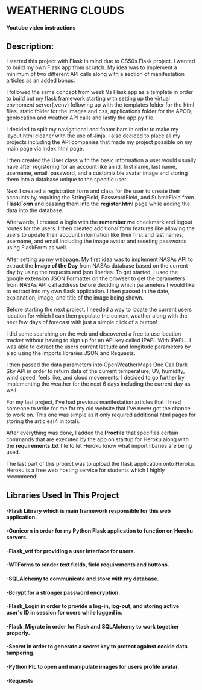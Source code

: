 # WEATHERING CLOUDS

####  Youtube video instructions

## Description: 

I started this project with Flask in mind due to CS50s Flask project. I wanted to build my own Flask app from scratch. My idea was to implement a minimum of two different API calls along with a section of manifestation articles as an added bonus.

I followed the same concept from week 9s Flask app as a template in order to build out my flask framework starting with setting up the virtual enviroment server(.venv) following up with the templates folder for the html files, static folder for the images and css, applications folder for the APOD, geolocation and weather API calls and lastly the app.py file.

I decided to split my navigational and footer bars in order to make my layout.html cleaner with the use of Jinja. I also decided to place all my projects including the API companies that made my project possible on my main page via Index.html page.

I then created the User class with the basic information a user would usually have after registering for an account like an id, first name, last name, username, email, password, and a customizible avatar image and storing them into a database unique to the specific user.

Next I created a registration form and class for the user to create their accounts by requiring the StringField, PasswordField, and SubmitField from <b>FlaskForm</b> and passing them into the <b>register.html</b> page while adding the data into the database.

Afterwards, I created a login with the <b>remember me</b> checkmark and logout routes for the users. I then created additional form features like allowing the users to update their account information like their first and last names, username, and email including the image avatar and reseting passwords using FlaskForm as well.

After setting up my webpage. My first idea was to implement NASAs API to extract the <b>Image of the Day</b> from NASAs database based on the current day by using the requests and json libaries. To get started, I used the google extension JSON Formatter on the browser to get the parameters from NASAs API call address before deciding which parameters I would like to extract into my own flask application. I then passed in the date, explanation, image, and title of the image being shown.

Before starting the next project. I needed a way to locate the current users location for which I can then populate the current weather along with the next few days of forecast with just a simple click of a button!

I did some searching on the web and discovered a free to use location tracker without having to sign up for an API key called IPAPI. With IPAPI... I was able to extract the users current latitude and longitude parameters by also using the imports libraries JSON and Requests. 

I then passed the data parameters into OpenWeatherMaps One Call Dark Sky API in order to return data of the current temperature, UV, humidity, wind speed, feels like, and cloud movements. I decided to go further by implementing the weather for the next 6 days including the current day as well.

For my last project, I've had previous manifestation articles that I hired someone to write for me for my old website that I've never got the chance to work on. This one was simple as it only required additional html pages for storing the articles(4 in total).

After everything was done, I added the <b>Procfile</b> that specifies certain commands that are executed by the app on startup for Heroku along with the <b>requirements.txt</b> file to let Heroku know what import libaries are being used.

The last part of this project was to upload the flask application onto Heroku. Heroku is a free web hosting service for students which I highly recommend!

## Libraries Used In This Project

#### -Flask Library which is main framework responsible for this web application.
#### -Gunicorn in order for my Python Flask application to function on Heroku servers.
#### -Flask_wtf for providing a user interface for users.
#### -WTForms to render text fields, field requirements and buttons.
#### -SQLAlchemy to communicate and store with my database.
#### -Bcrypt for a stronger password encryption.
#### -Flask_Login in order to provide a log-in, log-out, and storing active user's ID in session for users while logged in.
#### -Flask_Migrate in order for Flask and SQLAlchemy to work together properly.
#### -Secret in order to generate a secret key to protect against cookie data tampering.
#### -Python PIL to open and manipulate images for users profile avatar.
#### -Requests 